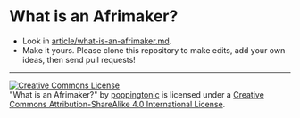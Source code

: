 What is an Afrimaker?
=================

* Look in [article/what-is-an-afrimaker.md](https://github.com/poppingtonic/define-afrimakers/article/what-is-an-afrimaker.md).
* Make it yours. Please clone this repository to make edits, add your own ideas, then send pull requests!

* * *

<a rel="license" href="http://creativecommons.org/licenses/by-sa/4.0/"><img alt="Creative Commons License" style="border-width:0" src="http://i.creativecommons.org/l/by-sa/4.0/88x31.png" /></a><br /><span xmlns:dct="http://purl.org/dc/terms/" href="http://purl.org/dc/dcmitype/Text" property="dct:title" rel="dct:type">"What is an Afrimaker?"</span> by <a xmlns:cc="http://creativecommons.org/ns#" href="github.com/poppingtonic" property="cc:attributionName" rel="cc:attributionURL">poppingtonic</a> is licensed under a <a rel="license" href="http://creativecommons.org/licenses/by-sa/4.0/">Creative Commons Attribution-ShareAlike 4.0 International License</a>.

